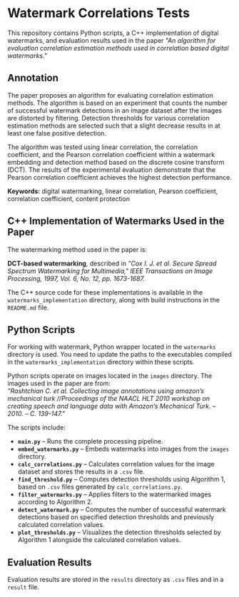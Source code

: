 # Watermark Correlations Tests

This repository contains Python scripts, a C++ implementation of digital watermarks, and evaluation results used in the paper *"An algorithm for evaluation correlation estimation methods used in correlation based digital watermarks."*

## Annotation

The paper proposes an algorithm for evaluating correlation estimation methods. The algorithm is based on an experiment that counts the number of successful watermark detections in an image dataset after the images are distorted by filtering. Detection thresholds for various correlation estimation methods are selected such that a slight decrease results in at least one false positive detection.

The algorithm was tested using linear correlation, the correlation coefficient, and the Pearson correlation coefficient within a watermark embedding and detection method based on the discrete cosine transform (DCT). The results of the experimental evaluation demonstrate that the Pearson correlation coefficient achieves the highest detection performance.

**Keywords:** digital watermarking, linear correlation, Pearson coefficient, correlation coefficient, content protection

## C++ Implementation of Watermarks Used in the Paper

The watermarking method used in the paper is:

**DCT-based watermarking**, described in *"Cox I. J. et al. Secure Spread Spectrum Watermarking for Multimedia," IEEE Transactions on Image Processing, 1997, Vol. 6, No. 12, pp. 1673-1687.*

The C++ source code for these implementations is available in the `watermarks_implementation` directory, along with build instructions in the `README.md` file.

## Python Scripts

For working with watermark, Python wrapper located in the `watermarks` directory is used. You need to update the paths to the executables compiled in the `watermarks_implementation` directory within these scripts.

Python scripts operate on images located in the `images` directory. The images used in the paper are from:  
*"Rashtchian C. et al. Collecting image annotations using amazon’s mechanical turk //Proceedings of the NAACL HLT 2010 workshop on creating speech and language data with Amazon’s Mechanical Turk. – 2010. – С. 139-147."*

The scripts include:

- **`main.py`** – Runs the complete processing pipeline.  
- **`embed_watermarks.py`** – Embeds watermarks into images from the `images` directory.  
- **`calc_correlations.py`** – Calculates correlation values for the image dataset and stores the results in a `.csv` file.  
- **`find_threshold.py`** – Computes detection thresholds using Algorithm 1, based on `.csv` files generated by `calc_correlations.py`.  
- **`filter_watermarks.py`** – Applies filters to the watermarked images according to Algorithm 2.  
- **`detect_watermark.py`** – Computes the number of successful watermark detections based on specified detection thresholds and previously calculated correlation values.  
- **`plot_thresholds.py`** – Visualizes the detection thresholds selected by Algorithm 1 alongside the calculated correlation values.

## Evaluation Results

Evaluation results are stored in the `results` directory as `.csv` files and in a `result` file.
